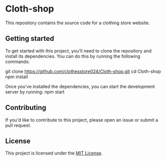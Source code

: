 # Cloth-shop

This repository contains the source code for a clothing store website.

## Getting started

To get started with this project, you'll need to clone the repository and install its dependencies. You can do this by running the following commands:

git clone https://github.com/clothesstore024/Cloth-shop.git
cd Cloth-shop
npm install

Once you've installed the dependencies, you can start the development server by running:
npm start


## Contributing

If you'd like to contribute to this project, please open an issue or submit a pull request.

## License

This project is licensed under the [MIT License](LICENSE).
